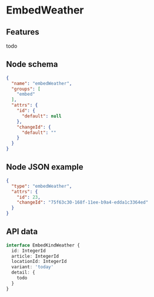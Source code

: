 # EmbedWeather

## Features
todo

## Node schema

```json
{
  "name": "embedWeather",
  "groups": [
    "embed"
  ],
  "attrs": {
    "id": {
      "default": null
    },
    "changeId": {
      "default": ""
    }
  }
}
```

## Node JSON example

```json
{
  "type": "embedWeather",
  "attrs": {
    "id": 23,
    "changeId": "75f63c30-168f-11ee-b9a4-edda1c3364ed"
  }
}
```

## API data

```ts
interface EmbedKindWeather {
  id: IntegerId
  article: IntegerId
  locationId: IntegerId
  variant: 'today'
  detail: {
    todo
  }
}
```
